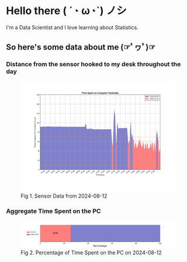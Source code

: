 
# Hello there ( ´◔ ω◔`) ノシ

I'm a Data Scientist and I love learning about Statistics.

## So here's some data about me (☞ﾟヮﾟ)☞


### Distance from the sensor hooked to my desk throughout the day
<figure>
  <picture>
    <source media="(prefers-color-scheme: dark)" srcset="Pi/readme/graphs/lineplot/dark-plot-2024-08-12.png">
    <source media="(prefers-color-scheme: light)" srcset="Pi/readme/graphs/lineplot/light-plot-2024-08-12.png">
    <img alt="Shows a black logo in light color mode and a white one in dark color mode." src="Pi/readme/graphs/lineplot/light-plot-2024-08-12.png">
  </picture>
  <figcaption>Fig 1. Sensor Data from 2024-08-12</figcaption>
</figure>



### Aggregate Time Spent on the PC
<figure>
  <picture>
    <source media="(prefers-color-scheme: dark)" srcset="Pi/readme/graphs/barplot/dark-plot-2024-08-12.png">
    <source media="(prefers-color-scheme: light)" srcset="Pi/readme/graphs/barplot/light-plot-2024-08-12.png">
    <img alt="Shows a black logo in light color mode and a white one in dark color mode." src="Pi/readme/graphs/barplot/light-plot-2024-08-12.png">
  </picture>
  <figcaption>Fig 2. Percentage of Time Spent on the PC on 2024-08-12</figcaption>
</figure>

